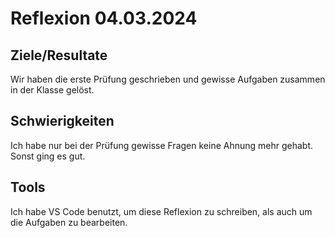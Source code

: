 # Reflexion 04.03.2024

## Ziele/Resultate

Wir haben die erste Prüfung geschrieben und gewisse Aufgaben zusammen in der Klasse gelöst.

## Schwierigkeiten

Ich habe nur bei der Prüfung gewisse Fragen keine Ahnung mehr gehabt. Sonst ging es gut.

## Tools

Ich habe VS Code benutzt, um diese Reflexion zu schreiben, als auch um die Aufgaben zu bearbeiten. 